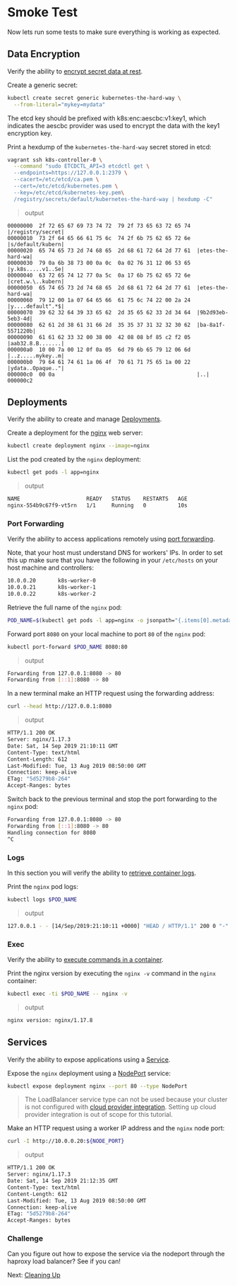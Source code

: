 # Smoke Test

Now lets run some tests to make sure everything is working as expected.

## Data Encryption

Verify the ability to [encrypt secret data at rest](https://kubernetes.io/docs/tasks/administer-cluster/encrypt-data/#verifying-that-data-is-encrypted).

Create a generic secret:

```bash
kubectl create secret generic kubernetes-the-hard-way \
  --from-literal="mykey=mydata"
```

The etcd key should be prefixed with k8s:enc:aescbc:v1:key1, which indicates the aescbc provider was used to encrypt the data with the key1 encryption key.

Print a hexdump of the `kubernetes-the-hard-way` secret stored in etcd:

```bash
vagrant ssh k8s-controller-0 \
  --command "sudo ETCDCTL_API=3 etcdctl get \
  --endpoints=https://127.0.0.1:2379 \
  --cacert=/etc/etcd/ca.pem \
  --cert=/etc/etcd/kubernetes.pem \
  --key=/etc/etcd/kubernetes-key.pem\
  /registry/secrets/default/kubernetes-the-hard-way | hexdump -C"
```

> output

```
00000000  2f 72 65 67 69 73 74 72  79 2f 73 65 63 72 65 74  |/registry/secret|
00000010  73 2f 64 65 66 61 75 6c  74 2f 6b 75 62 65 72 6e  |s/default/kubern|
00000020  65 74 65 73 2d 74 68 65  2d 68 61 72 64 2d 77 61  |etes-the-hard-wa|
00000030  79 0a 6b 38 73 00 0a 0c  0a 02 76 31 12 06 53 65  |y.k8s.....v1..Se|
00000040  63 72 65 74 12 77 0a 5c  0a 17 6b 75 62 65 72 6e  |cret.w.\..kubern|
00000050  65 74 65 73 2d 74 68 65  2d 68 61 72 64 2d 77 61  |etes-the-hard-wa|
00000060  79 12 00 1a 07 64 65 66  61 75 6c 74 22 00 2a 24  |y....default".*$|
00000070  39 62 32 64 39 33 65 62  2d 35 65 62 33 2d 34 64  |9b2d93eb-5eb3-4d|
00000080  62 61 2d 38 61 31 66 2d  35 35 37 31 32 32 30 62  |ba-8a1f-5571220b|
00000090  61 61 62 33 32 00 38 00  42 08 08 bf 85 c2 f2 05  |aab32.8.B.......|
000000a0  10 00 7a 00 12 0f 0a 05  6d 79 6b 65 79 12 06 6d  |..z.....mykey..m|
000000b0  79 64 61 74 61 1a 06 4f  70 61 71 75 65 1a 00 22  |ydata..Opaque.."|
000000c0  00 0a                                             |..|
000000c2
```

## Deployments

Verify the ability to create and manage [Deployments](https://kubernetes.io/docs/concepts/workloads/controllers/deployment/).

Create a deployment for the [nginx](https://nginx.org/en/) web server:

```bash
kubectl create deployment nginx --image=nginx
```

List the pod created by the `nginx` deployment:

```bash
kubectl get pods -l app=nginx
```

> output

```bash
NAME                     READY   STATUS    RESTARTS   AGE
nginx-554b9c67f9-vt5rn   1/1     Running   0          10s
```

### Port Forwarding

Verify the ability to access applications remotely using [port forwarding](https://kubernetes.io/docs/tasks/access-application-cluster/port-forward-access-application-cluster/).

Note, that your host must understand DNS for workers' IPs.  In order to set this up make sure that you have the following in your `/etc/hosts` on your host machine and controllers:

```bash
10.0.0.20       k8s-worker-0
10.0.0.21       k8s-worker-1
10.0.0.22       k8s-worker-2
```

Retrieve the full name of the `nginx` pod:

```bash
POD_NAME=$(kubectl get pods -l app=nginx -o jsonpath="{.items[0].metadata.name}")
```

Forward port `8080` on your local machine to port `80` of the `nginx` pod:

```bash
kubectl port-forward $POD_NAME 8080:80
```

> output

```bash
Forwarding from 127.0.0.1:8080 -> 80
Forwarding from [::1]:8080 -> 80
```

In a new terminal make an HTTP request using the forwarding address:

```bash
curl --head http://127.0.0.1:8080
```

> output

```bash
HTTP/1.1 200 OK
Server: nginx/1.17.3
Date: Sat, 14 Sep 2019 21:10:11 GMT
Content-Type: text/html
Content-Length: 612
Last-Modified: Tue, 13 Aug 2019 08:50:00 GMT
Connection: keep-alive
ETag: "5d5279b8-264"
Accept-Ranges: bytes
```

Switch back to the previous terminal and stop the port forwarding to the `nginx` pod:

```bash
Forwarding from 127.0.0.1:8080 -> 80
Forwarding from [::1]:8080 -> 80
Handling connection for 8080
^C
```

### Logs

In this section you will verify the ability to [retrieve container logs](https://kubernetes.io/docs/concepts/cluster-administration/logging/).

Print the `nginx` pod logs:

```bash
kubectl logs $POD_NAME
```

> output

```bash
127.0.0.1 - - [14/Sep/2019:21:10:11 +0000] "HEAD / HTTP/1.1" 200 0 "-" "curl/7.52.1" "-"
```

### Exec

Verify the ability to [execute commands in a container](https://kubernetes.io/docs/tasks/debug-application-cluster/get-shell-running-container/#running-individual-commands-in-a-container).

Print the nginx version by executing the `nginx -v` command in the `nginx` container:

```bash
kubectl exec -ti $POD_NAME -- nginx -v
```

> output

```bash
nginx version: nginx/1.17.8
```

## Services

Verify the ability to expose applications using a [Service](https://kubernetes.io/docs/concepts/services-networking/service/).

Expose the `nginx` deployment using a [NodePort](https://kubernetes.io/docs/concepts/services-networking/service/#type-nodeport) service:

```bash
kubectl expose deployment nginx --port 80 --type NodePort
```

> The LoadBalancer service type can not be used because your cluster is not configured with [cloud provider integration](https://kubernetes.io/docs/getting-started-guides/scratch/#cloud-provider). Setting up cloud provider integration is out of scope for this tutorial.

Make an HTTP request using a worker IP address and the `nginx` node port:

```bash
curl -I http://10.0.0.20:${NODE_PORT}
```

> output

```bash
HTTP/1.1 200 OK
Server: nginx/1.17.3
Date: Sat, 14 Sep 2019 21:12:35 GMT
Content-Type: text/html
Content-Length: 612
Last-Modified: Tue, 13 Aug 2019 08:50:00 GMT
Connection: keep-alive
ETag: "5d5279b8-264"
Accept-Ranges: bytes
```

### Challenge

Can you figure out how to expose the service via the nodeport through the haproxy load balancer?  See if you can!


Next: [Cleaning Up](11-cleanup.md)